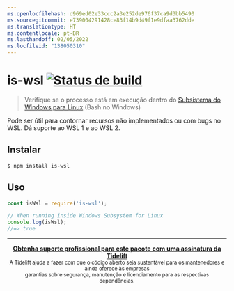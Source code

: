 ```yaml
---
ms.openlocfilehash: d969ed02e33ccc2a3e252de976f37ca9d3bb5490
ms.sourcegitcommit: e739004291428ce83f14b9d49f1e9dfaa3762dde
ms.translationtype: HT
ms.contentlocale: pt-BR
ms.lasthandoff: 02/05/2022
ms.locfileid: "138050310"
---
```

# <a name="is-wsl-build-statushttpstravis-ciorgsindresorhusis-wsl"></a>is-wsl [![Status de build](https://travis-ci.org/sindresorhus/is-wsl.svg?branch=master)](https://travis-ci.org/sindresorhus/is-wsl)

> Verifique se o processo está em execução dentro do [Subsistema do Windows para Linux](https://msdn.microsoft.com/commandline/wsl/about) (Bash no Windows)

Pode ser útil para contornar recursos não implementados ou com bugs no WSL. Dá suporte ao WSL 1 e ao WSL 2.


## <a name="install"></a>Instalar

```
$ npm install is-wsl
```


## <a name="usage"></a>Uso

```js
const isWsl = require('is-wsl');

// When running inside Windows Subsystem for Linux
console.log(isWsl);
//=> true
```


---

<div align="center">
    <b>
        <a href="https://tidelift.com/subscription/pkg/npm-is-wsl?utm_source=npm-is-wsl&utm_medium=referral&utm_campaign=readme">Obtenha suporte profissional para este pacote com uma assinatura da Tidelift</a>
    </b>
    <br>
    <sub> A Tidelift ajuda a fazer com que o código aberto seja sustentável para os mantenedores e ainda oferece às empresas<br>garantias sobre segurança, manutenção e licenciamento para as respectivas dependências.
    </sub>
</div>
